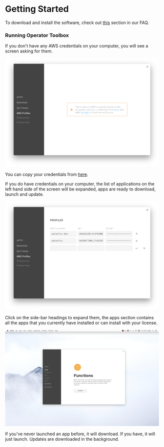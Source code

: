 # Getting Started

To download and install the software, check out [this][0] section in our FAQ.

### Running Operator Toolbox

If you don't have any AWS credentials on your computer, you will see a screen
asking for them.

<img src="https://raw.githubusercontent.com/optoolco/docs/master/guides/getting-started/images/toolbox-a.png"/>

You can copy your credentials from [here][1].

If you do have credentials on your computer, the list of applications on the left
hand side of the screen will be expanded, apps are ready to download, launch and update.

<img src="https://raw.githubusercontent.com/optoolco/docs/master/guides/getting-started/images/toolbox-b.png"/>

Click on the side-bar headings to expand them, the apps section contains all the apps
that you currently have installed or can install with your license.

<img class="fullscreen" src="https://raw.githubusercontent.com/optoolco/docs/master/guides/getting-started/images/toolbox-1.png"/>

If you've never launched an app before, it will download. If you have, it will just launch.
Updates are downloaded in the background.

[0]:https://optool.co/docs/?faq/installation
[1]:https://console.aws.amazon.com/iam/home?region=us-east-1#/security_credentials

